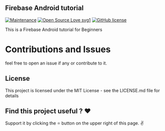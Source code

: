 ## Firebase Android  tutorial

[![Maintenance](https://img.shields.io/badge/Maintained%3F-yes-green.svg)](https://GitHub.com/Naereen/StrapDown.js/graphs/commit-activity)
[![Open Source Love svg1](https://badges.frapsoft.com/os/v1/open-source.svg?v=103)](https://github.com/ellerbrock/open-source-badges/)
[![GitHub license](https://img.shields.io/github/license/Naereen/StrapDown.js.svg)](https://github.com/Naereen/StrapDown.js/blob/master/LICENSE)

This is a Firebase Android tutorial for Beginners 

# Contributions and Issues

feel free to open an issue if any or contribute to it.

 ## License

 This project is licensed under the MIT License - see the LICENSE.md file for details

 ## Find this project useful ? ❤️
Support it by clicking the ⭐ button on the upper right of this page. ✌️